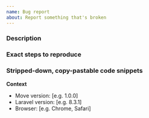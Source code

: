 ```yaml
---
name: Bug report
about: Report something that's broken
---
```


### Description

### Exact steps to reproduce

### Stripped-down, copy-pastable code snippets

**Context**
- Move version: [e.g. 1.0.0]
- Laravel version: [e.g. 8.3.1]
- Browser: [e.g. Chrome, Safari]
